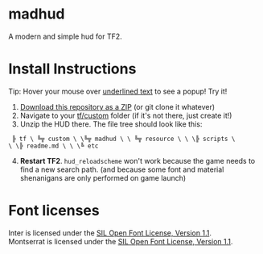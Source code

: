 # madhud
A modern and simple hud for TF2.

# Install Instructions
Tip: Hover your mouse over [underlined text](## "Google en passant!") to see a popup! Try it!

1. [Download this repository as a ZIP](## "Code -> Download ZIP") (or git clone it whatever)
2. Navigate to your [tf/custom](## "Steam install directory/steamapps/common/Team Fortress 2/tf/custom") folder (if it's not there, just create it!)
3. Unzip the HUD there. The file tree should look like this:

<code> ╠ tf
\ ╚╦ custom
\ \╚╦ madhud
\ \ ╚╦ resource
\ \ \╠ scripts
\ \ \╠ readme.md
\ \ \╚ etc</code>

4. **Restart TF2**. `hud_reloadscheme` won't work because the game needs to find a new search path. (and because some font and material shenanigans are only performed on game launch)

# Font licenses
Inter is licensed under the [SIL Open Font License, Version 1.1](https://openfontlicense.org/open-font-license-official-text/).  
Montserrat is licensed under the [SIL Open Font License, Version 1.1](https://openfontlicense.org/open-font-license-official-text/).
